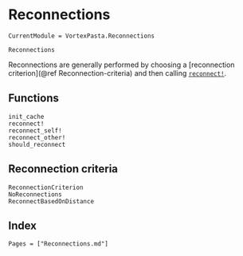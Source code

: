 # Reconnections

```@meta
CurrentModule = VortexPasta.Reconnections
```

```@docs
Reconnections
```

Reconnections are generally performed by choosing a [reconnection criterion](@ref Reconnection-criteria) and then calling [`reconnect!`](@ref).

## Functions

```@docs
init_cache
reconnect!
reconnect_self!
reconnect_other!
should_reconnect
```

## Reconnection criteria

```@docs
ReconnectionCriterion
NoReconnections
ReconnectBasedOnDistance
```

## Index

```@index
Pages = ["Reconnections.md"]
```
